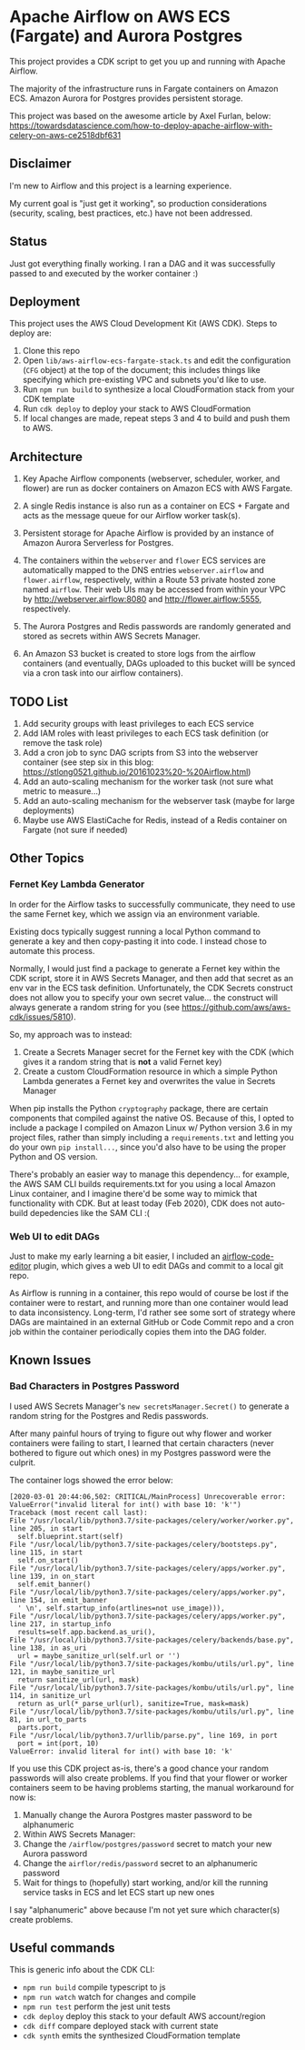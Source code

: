 # Apache Airflow on AWS ECS (Fargate) and Aurora Postgres

This project provides a CDK script to get you up and running with Apache Airflow.

The majority of the infrastructure runs in Fargate containers on Amazon ECS. Amazon Aurora for Postgres provides persistent storage. 

This project was based on the awesome article by Axel Furlan, below: 
https://towardsdatascience.com/how-to-deploy-apache-airflow-with-celery-on-aws-ce2518dbf631

## Disclaimer

I'm new to Airflow and this project is a learning experience.

My current goal is "just get it working", so production considerations (security, scaling, best practices, etc.) have not been addressed.

## Status

Just got everything finally working. I ran a DAG and it was successfully passed to and executed by the worker container :)

## Deployment

This project uses the AWS Cloud Development Kit (AWS CDK). Steps to deploy are: 

1. Clone this repo
2. Open `lib/aws-airflow-ecs-fargate-stack.ts` and edit the configuration (`CFG` object) at the top of the document; this includes things like specifying which pre-existing VPC and subnets you'd like to use. 
3. Run `npm run build` to synthesize a local CloudFormation stack from your CDK template
4. Run `cdk deploy` to deploy your stack to AWS CloudFormation
5. If local changes are made, repeat steps 3 and 4 to build and push them to AWS. 

## Architecture

1. Key Apache Airflow components (webserver, scheduler, worker, and flower) are run as docker containers on Amazon ECS with AWS Fargate. 

2. A single Redis instance is also run as a container on ECS + Fargate and acts as the message queue for our Airflow worker task(s). 

3. Persistent storage for Apache Airflow is provided by an instance of Amazon Aurora Serverless for Postgres. 

4. The containers within the `webserver` and `flower` ECS services are automatically mapped to the DNS entries `webserver.airflow` and `flower.airflow`, respectively, within a Route 53 private hosted zone named `airflow`. Their web UIs may be accessed from within your VPC by http://webserver.airflow:8080 and http://flower.airflow:5555, respectively.

5. The Aurora Postgres and Redis passwords are randomly generated and stored as secrets within AWS Secrets Manager.

6. An Amazon S3 bucket is created to store logs from the airflow containers (and eventually, DAGs uploaded to this bucket willl be synced via a cron task into our airflow containers).

## TODO List

1. Add security groups with least privileges to each ECS service
2. Add IAM roles with least privileges to each ECS task definition (or remove the task role)
3. Add a cron job to sync DAG scripts from S3 into the webserver container (see step six in this blog: https://stlong0521.github.io/20161023%20-%20Airflow.html)
4. Add an auto-scaling mechanism for the worker task (not sure what metric to measure...)
5. Add an auto-scaling mechanism for the webserver task (maybe for large deployments)
6. Maybe use AWS ElastiCache for Redis, instead of a Redis container on Fargate (not sure if needed)

## Other Topics

### Fernet Key Lambda Generator

In order for the Airflow tasks to successfully communicate, they need to use the same Fernet key, which we assign via an environment variable. 

Existing docs typically suggest running a local Python command to generate a key and then copy-pasting it into code. I instead chose to automate this process. 

Normally, I would just find a package to generate a Fernet key within the CDK script, store it in AWS Secrets Manager, and then add that secret as an env var in the ECS task definition. Unfortunately, the CDK Secrets construct does not allow you to specify your own secret value... the construct will always generate a random string for you (see https://github.com/aws/aws-cdk/issues/5810).

So, my approach was to instead: 
1. Create a Secrets Manager secret for the Fernet key with the CDK (which gives it a random string that is **not** a valid Fernet key)
2. Create a custom CloudFormation resource in which a simple Python Lambda generates a Fernet key and overwrites the value in Secrets Manager

When pip installs the Python `cryptography` package, there are certain components that compiled against the native OS. Because of this, I opted to include a package I compiled on Amazon Linux w/ Python version 3.6 in my project files, rather than simply including a `requirements.txt` and letting you do your own `pip install...`, since you'd also have to be using the proper Python and OS version. 

There's probably an easier way to manage this dependency... for example, the AWS SAM CLI builds requirements.txt for you using a local Amazon Linux container, and I imagine there'd be some way to mimick that functionality with CDK. But at least today (Feb 2020), CDK does not auto-build depedencies like the SAM CLI :(

### Web UI to edit DAGs

Just to make my early learning a bit easier, I included an [airflow-code-editor](https://github.com/andreax79/airflow-code-editor) plugin, which gives a web UI to edit DAGs and commit to a local git repo. 

As Airflow is running in a container, this repo would of course be lost if the container were to restart, and running more than one container would lead to data inconsistency. Long-term, I'd rather see some sort of strategy where DAGs are maintained in an external GitHub or Code Commit repo and a cron job within the container periodically copies them into the DAG folder.

## Known Issues

### Bad Characters in Postgres Password

I used AWS Secrets Manager's `new secretsManager.Secret()` to generate a random string for the Postgres and Redis passwords. 

After many painful hours of trying to figure out why flower and worker containers were failing to start, I learned that certain characters (never bothered to figure out which ones) in my Postgres password were the culprit. 

The container logs showed the error below: 

```
[2020-03-01 20:44:06,502: CRITICAL/MainProcess] Unrecoverable error: ValueError("invalid literal for int() with base 10: 'k'")
Traceback (most recent call last):
File "/usr/local/lib/python3.7/site-packages/celery/worker/worker.py", line 205, in start
  self.blueprint.start(self)
File "/usr/local/lib/python3.7/site-packages/celery/bootsteps.py", line 115, in start
  self.on_start()
File "/usr/local/lib/python3.7/site-packages/celery/apps/worker.py", line 139, in on_start
  self.emit_banner()
File "/usr/local/lib/python3.7/site-packages/celery/apps/worker.py", line 154, in emit_banner
  ' \n', self.startup_info(artlines=not use_image))),
File "/usr/local/lib/python3.7/site-packages/celery/apps/worker.py", line 217, in startup_info
  results=self.app.backend.as_uri(),
File "/usr/local/lib/python3.7/site-packages/celery/backends/base.py", line 138, in as_uri
  url = maybe_sanitize_url(self.url or '')
File "/usr/local/lib/python3.7/site-packages/kombu/utils/url.py", line 121, in maybe_sanitize_url
  return sanitize_url(url, mask)
File "/usr/local/lib/python3.7/site-packages/kombu/utils/url.py", line 114, in sanitize_url
  return as_url(*_parse_url(url), sanitize=True, mask=mask)
File "/usr/local/lib/python3.7/site-packages/kombu/utils/url.py", line 81, in url_to_parts
  parts.port,
File "/usr/local/lib/python3.7/urllib/parse.py", line 169, in port
  port = int(port, 10)
ValueError: invalid literal for int() with base 10: 'k'
```

If you use this CDK project as-is, there's a good chance your random passwords will also create problems. If you find that your flower or worker containers seem to be having problems starting, the manual workaround for now is: 

1. Manually change the Aurora Postgres master password to be alphanumeric
2. Within AWS Secrets Manager:
  1. Change the `/airflow/postgres/password` secret to match your new Aurora password
  2. Change the `airflor/redis/password` secret to an alphanumeric password
3. Wait for things to (hopefully) start working, and/or kill the running service tasks in ECS and let ECS start up new ones

I say "alphanumeric" above because I'm not yet sure which character(s) create problems. 

## Useful commands

This is generic info about the CDK CLI: 

 * `npm run build`   compile typescript to js
 * `npm run watch`   watch for changes and compile
 * `npm run test`    perform the jest unit tests
 * `cdk deploy`      deploy this stack to your default AWS account/region
 * `cdk diff`        compare deployed stack with current state
 * `cdk synth`       emits the synthesized CloudFormation template
